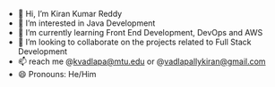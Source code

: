 - 👋 Hi, I’m Kiran Kumar Reddy
- 👀 I’m interested in Java Development
- 🌱 I’m currently learning Front End Development, DevOps and AWS
- 💞️ I’m looking to collaborate on the projects related to Full Stack Development
- 📫 reach me @kvadlapa@mtu.edu or @vadlapallykiran@gmail.com
- 😄 Pronouns: He/Him


<!---
kvadlapa/kvadlapa is a ✨ special ✨ repository because its `README.md` (this file) appears on your GitHub profile.
You can click the Preview link to take a look at your changes.
--->

